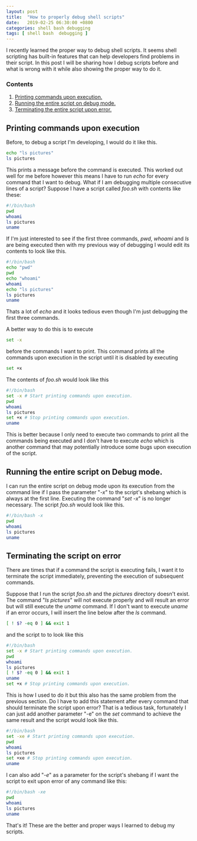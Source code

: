 ```yaml
---
layout: post
title:  "How to properly debug shell scripts"
date:   2019-02-25 06:30:00 +0800
categories: shell bash debugging
tags: [ shell bash  debugging ]
---
```


I recently learned the proper way to debug shell scripts. It seems shell
scripting has built-in features that can help developers find problems in their
script. In this post I will be sharing how I debug scripts before and what is
wrong with it while also showing the proper way to do it.

### Contents
1. [Printing commands upon execution.](#print_commands)
2. [Running the entire script on debug mode.](#running_script_on_debug_mode)
3. [Terminating the entire script upon error.](#terminate_script_on_exit)

## <a name="print_commands" />Printing commands upon execution

Before, to debug a script I'm developing, I would do it like this.
```bash
echo "ls pictures"
ls pictures
```
This prints a message before the command is executed. This worked out well for
me before however this means I have to run *echo* for every command that I want
to debug. What if I am debugging multiple consecutive lines of a script?
Suppose I have a script called *foo.sh* with contents like these:
```bash
#!/bin/bash
pwd
whoami
ls pictures
uname
```
If I'm just interested to see if the first three commands, *pwd*, *whoami* and
*ls* are being executed then with my previous way of debugging I would edit its
contents to look like this.
```bash
#!/bin/bash
echo "pwd"
pwd
echo "whoami"
whoami
echo "ls pictures"
ls pictures
uname
```
Thats a lot of *echo* and it looks tedious even though I'm just debugging the
first three commands.

A better way to do this is to execute
```bash
set -x
```
before the commands I want to print. This command prints all the commands upon
execution in the script until it is disabled by executing
```bash
set +x
```
The contents of *foo.sh* would look like this

```bash
#!/bin/bash
set -x # Start printing commands upon execution.
pwd
whoami
ls pictures
set +x # Stop printing commands upon execution.
uname
```
This is better because I only need to execute two commands to print all the
commands being executed and I don't have to execute *echo* which is another
command that may potentially introduce some bugs upon execution of the script.

## <a name="running_script_on_debug_mode" />Running the entire script on Debug mode.

I can run the entire script on debug mode upon its execution from the command
line if I pass the parameter "*-x*" to the script's shebang which is always at
the first line. Executing the command "*set -x*" is no longer necessary. The
script *foo.sh* would look like this.
```bash
#!/bin/bash -x
pwd
whoami
ls pictures
uname
```

## <a name="terminate_script_on_exit" />Terminating the script on error

There are times that if a command the script is executing fails, I want it to
terminate the script immediately, preventing the execution of subsequent
commands.

Suppose that I run the script *foo.sh* and the *pictures* directory doesn't
exist. The command "*ls pictures*" will not execute properly and will result an
error but will still execute the *uname* command. If I don't want to execute
*uname* if an error occurs, I will insert the line below after the *ls* command.
```bash
[ ! $? -eq 0 ] && exit 1
```
and the script to to look like this
```bash
#!/bin/bash
set -x # Start printing commands upon execution.
pwd
whoami
ls pictures
[ ! $? -eq 0 ] && exit 1
uname
set +x # Stop printing commands upon execution.
```
This is how I used to do it but this also has the same problem from the previous
section. Do I have to add this statement after every command that should
terminate the script upon error? That is a tedious task, fortunately I can just
add another parameter "-e" on the *set* command to achieve the same result and 
the script would look like this.
```bash
#!/bin/bash
set -xe # Start printing commands upon execution.
pwd
whoami
ls pictures
set +xe # Stop printing commands upon execution.
uname
```
I can also add "*-e*" as a parameter for the script's shebang if I want the
script to exit upon error of any command like this:
```bash
#!/bin/bash -xe
pwd
whoami
ls pictures
uname
```

That's it! These are the better and proper ways I learned to debug my scripts.
